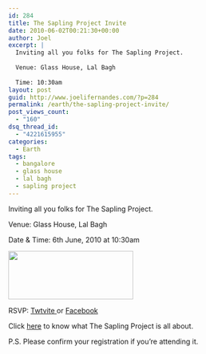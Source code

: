 ```yaml
---
id: 284
title: The Sapling Project Invite
date: 2010-06-02T00:21:30+00:00
author: Joel
excerpt: |
  Inviting all you folks for The Sapling Project.
  
  Venue: Glass House, Lal Bagh
  
  Time: 10:30am
layout: post
guid: http://www.joelifernandes.com/?p=284
permalink: /earth/the-sapling-project-invite/
post_views_count:
  - "160"
dsq_thread_id:
  - "4221615955"
categories:
  - Earth
tags:
  - bangalore
  - glass house
  - lal bagh
  - sapling project
---
```

Inviting all you folks for The Sapling Project.

Venue: Glass House, Lal Bagh

Date & Time: 6th June, 2010 at 10:30am

<a href="http://thesaplingproject.com/" target="_blank"><img title="sapling project" src="http://www.joelifernandes.com/wp-content/uploads/2010/06/sapling-project.jpg" alt="" width="250" height="97" /></a>

RSVP: <a href="http://twtvite.com/bangalore_sapling_project" target="_blank">Twtvite </a>or <a href="http://www.facebook.com/event.php?eid=101093486607155" target="_blank">Facebook</a>

Click <a href="http://www.joelifernandes.com/earth/the-sapling-project/" target="_blank">here</a> to know what The Sapling Project is all about.

P.S. Please confirm your registration if you&#8217;re attending it.